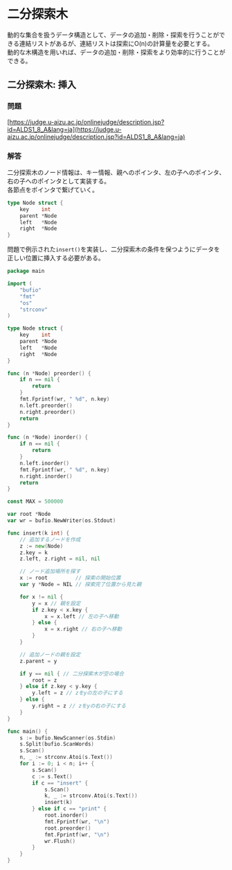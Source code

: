 # 二分探索木

動的な集合を扱うデータ構造として、データの追加・削除・探索を行うことができる連結リストがあるが、連結リストは探索にO(n)の計算量を必要とする。  
動的な木構造を用いれば、データの追加・削除・探索をより効率的に行うことができる。

## 二分探索木: 挿入

### 問題

[https://judge.u-aizu.ac.jp/onlinejudge/description.jsp?id=ALDS1_8_A&lang=ja](https://judge.u-aizu.ac.jp/onlinejudge/description.jsp?id=ALDS1_8_A&lang=ja)

### 解答

二分探索木のノード情報は、キー情報、親へのポインタ、左の子へのポインタ、右の子へのポインタとして実装する。  
各節点をポインタで繋げていく。

```go
type Node struct {
	key    int
	parent *Node
	left   *Node
	right  *Node
}
```

問題で例示された`insert()`を実装し、二分探索木の条件を保つようにデータを正しい位置に挿入する必要がある。

```go
package main

import (
	"bufio"
	"fmt"
	"os"
	"strconv"
)

type Node struct {
	key    int
	parent *Node
	left   *Node
	right  *Node
}

func (n *Node) preorder() {
	if n == nil {
		return
	}
	fmt.Fprintf(wr, " %d", n.key)
	n.left.preorder()
	n.right.preorder()
	return
}

func (n *Node) inorder() {
	if n == nil {
		return
	}
	n.left.inorder()
	fmt.Fprintf(wr, " %d", n.key)
	n.right.inorder()
	return
}

const MAX = 500000

var root *Node
var wr = bufio.NewWriter(os.Stdout)

func insert(k int) {
	// 追加するノードを作成
	z := new(Node)
	z.key = k
	z.left, z.right = nil, nil

	// ノード追加場所を探す
	x := root         // 探索の開始位置
	var y *Node = NIL // 探索完了位置から見た親

	for x != nil {
		y = x // 親を設定
		if z.key < x.key {
			x = x.left // 左の子へ移動
		} else {
			x = x.right // 右の子へ移動
		}
	}

	// 追加ノードの親を設定
	z.parent = y

	if y == nil { // 二分探索木が空の場合
		root = z
	} else if z.key < y.key {
		y.left = z // zをyの左の子にする
	} else {
		y.right = z // zをyの右の子にする
	}
}

func main() {
	s := bufio.NewScanner(os.Stdin)
	s.Split(bufio.ScanWords)
	s.Scan()
	n, _ := strconv.Atoi(s.Text())
	for i := 0; i < n; i++ {
		s.Scan()
		c := s.Text()
		if c == "insert" {
			s.Scan()
			k, _ := strconv.Atoi(s.Text())
			insert(k)
		} else if c == "print" {
			root.inorder()
			fmt.Fprintf(wr, "\n")
			root.preorder()
			fmt.Fprintf(wr, "\n")
			wr.Flush()
		}
	}
}
```